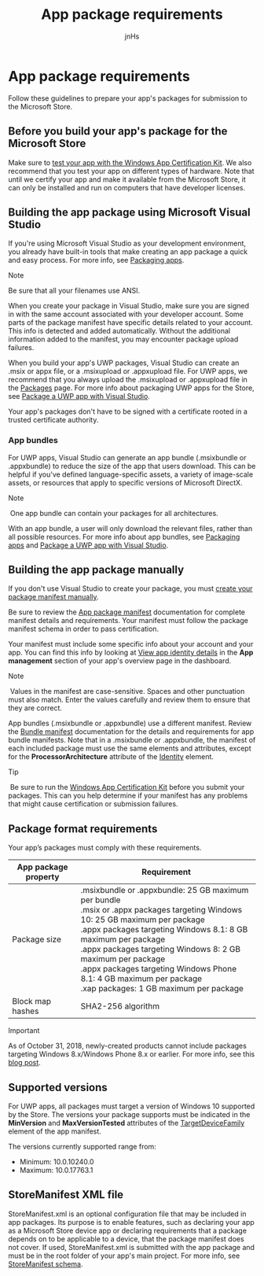 ﻿---
author: jnHs
Description: Follow these guidelines to prepare your app's packages for submission to the Microsoft Store.
title: App package requirements
ms.assetid: 651B82BA-9D0C-45AC-8997-88CD93DC903C
ms.author: wdg-dev-content
ms.date: 10/31/2018
ms.topic: article


keywords: windows 10, uwp, package requirements, packages, package format, supported version, submit
ms.localizationpriority: medium
---

# App package requirements

Follow these guidelines to prepare your app's packages for submission to the Microsoft Store.

## Before you build your app's package for the Microsoft Store

Make sure to [test your app with the Windows App Certification Kit](../debug-test-perf/windows-app-certification-kit.md). We also recommend that you test your app on different types of hardware. Note that until we certify your app and make it available from the Microsoft Store, it can only be installed and run on computers that have developer licenses.

## Building the app package using Microsoft Visual Studio

If you're using Microsoft Visual Studio as your development environment, you already have built-in tools that make creating an app package a quick and easy process. For more info, see [Packaging apps](../packaging/index.md).

> [!NOTE]
> Be sure that all your filenames use ANSI. 

When you create your package in Visual Studio, make sure you are signed in with the same account associated with your developer account. Some parts of the package manifest have specific details related to your account. This info is detected and added automatically. Without the additional information added to the manifest, you may encounter package upload failures. 

When you build your app's UWP packages, Visual Studio can create an .msix or appx file, or a .msixupload or .appxupload file. For UWP apps, we recommend that you always upload the .msixupload or .appxupload file in the [Packages](upload-app-packages.md) page. For more info about packaging UWP apps for the Store, see [Package a UWP app with Visual Studio](../packaging/packaging-uwp-apps.md).

Your app's packages don't have to be signed with a certificate rooted in a trusted certificate authority.


### App bundles

For UWP apps, Visual Studio can generate an app bundle (.msixbundle or .appxbundle) to reduce the size of the app that users download. This can be helpful if you've defined language-specific assets, a variety of image-scale assets, or resources that apply to specific versions of Microsoft DirectX.

> [!NOTE]
> One app bundle can contain your packages for all architectures.

With an app bundle, a user will only download the relevant files, rather than all possible resources. For more info about app bundles, see [Packaging apps](../packaging/index.md) and [Package a UWP app with Visual Studio](../packaging/packaging-uwp-apps.md).


## Building the app package manually

If you don't use Visual Studio to create your package, you must [create your package manifest manually](https://docs.microsoft.com/uwp/schemas/appxpackage/how-to-create-a-package-manifest-manually).

Be sure to review the [App package manifest](https://docs.microsoft.com/uwp/schemas/appxpackage/appx-package-manifest) documentation for complete manifest details and requirements. Your manifest must follow the package manifest schema in order to pass certification.

Your manifest must include some specific info about your account and your app. You can find this info by looking at [View app identity details](view-app-identity-details.md) in the **App management** section of your app's overview page in the dashboard.

> [!NOTE]
> Values in the manifest are case-sensitive. Spaces and other punctuation must also match. Enter the values carefully and review them to ensure that they are correct.


App bundles (.msixbundle or .appxbundle) use a different manifest. Review the [Bundle manifest](https://docs.microsoft.com/uwp/schemas/bundlemanifestschema/bundle-manifest) documentation for the details and requirements for app bundle manifests. Note that in a .msixbundle or .appxbundle, the manifest of each included package must use the same elements and attributes, except for the **ProcessorArchitecture** attribute of the [Identity](https://docs.microsoft.com/uwp/schemas/appxpackage/uapmanifestschema/element-identity) element.

> [!TIP]
> Be sure to run the [Windows App Certification Kit](../debug-test-perf/windows-app-certification-kit.md) before you submit your packages. This can you help determine if your manifest has any problems that might cause certification or submission failures.


## Package format requirements

Your app’s packages must comply with these requirements.

| App package property | Requirement                                                          |
|----------------------|----------------------------------------------------------------------|
| Package size         | .msixbundle or .appxbundle: 25 GB maximum per bundle <br>.msix or .appx packages targeting Windows 10: 25 GB maximum per package<br>.appx packages targeting Windows 8.1: 8 GB maximum per package <br> .appx packages targeting Windows 8: 2 GB maximum per package <br> .appx packages targeting Windows Phone 8.1: 4 GB maximum per package <br> .xap packages: 1 GB maximum per package                                                                           |
| Block map hashes     | SHA2-256 algorithm                                                   |

> [!IMPORTANT]
> As of October 31, 2018, newly-created products cannot include packages targeting Windows 8.x/Windows Phone 8.x or earlier. For more info, see this [blog post](https://blogs.windows.com/buildingapps/2018/08/20/important-dates-regarding-apps-with-windows-phone-8-x-and-earlier-and-windows-8-8-1-packages-submitted-to-microsoft-store/#SzKghBbqDMlmAO4c.97).

## Supported versions

For UWP apps, all packages must target a version of Windows 10 supported by the Store. The versions your package supports must be indicated in the **MinVersion** and **MaxVersionTested** attributes of the [TargetDeviceFamily](https://docs.microsoft.com/uwp/schemas/appxpackage/uapmanifestschema/element-targetdevicefamily) element of the app manifest.

The versions currently supported range from: 
- Minimum: 10.0.10240.0
- Maximum: 10.0.17763.1


## StoreManifest XML file

StoreManifest.xml is an optional configuration file that may be included in app packages. Its purpose is to enable features, such as declaring your app as a Microsoft Store device app or declaring requirements that a package depends on to be applicable to a device, that the package manifest does not cover. If used, StoreManifest.xml is submitted with the app package and must be in the root folder of your app's main project. For more info, see [StoreManifest schema](https://docs.microsoft.com/uwp/schemas/storemanifest/store-manifest-schema-portal).

 

 




